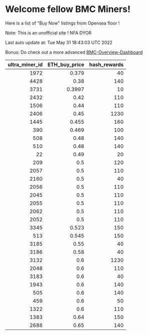 # Welcome fellow BMC Miners!
Here is a list of "Buy Now" listings from Opensea floor !

Note: This is an unofficial site ! NFA DYOR

Last auto update at: Tue May 31 18:43:03 UTC 2022

Bonus: Do check out a more advanced [BMC-Overview-Dashboard](https://dune.com/defifunk/BMC-Overview-Dashboard)


|   ultra_miner_id |   ETH_buy_price |   hash_rewards |
|-----------------:|----------------:|---------------:|
|             1972 |          0.379  |             40 |
|             4428 |          0.38   |            140 |
|             3731 |          0.3997 |             10 |
|             2432 |          0.42   |            110 |
|             1506 |          0.44   |            110 |
|             2406 |          0.45   |           1230 |
|             1445 |          0.455  |            160 |
|              390 |          0.469  |            100 |
|              508 |          0.48   |            140 |
|              510 |          0.48   |            140 |
|               22 |          0.49   |             20 |
|              209 |          0.5    |            120 |
|             2057 |          0.5    |            110 |
|             2160 |          0.5    |             40 |
|             2056 |          0.5    |            110 |
|             2045 |          0.5    |            110 |
|             2055 |          0.5    |            110 |
|             2062 |          0.5    |            110 |
|             2052 |          0.5    |            110 |
|             3345 |          0.523  |            150 |
|              513 |          0.545  |            150 |
|             3185 |          0.55   |             40 |
|             3186 |          0.58   |             40 |
|             3132 |          0.6    |           1230 |
|             2048 |          0.6    |            110 |
|             3183 |          0.6    |             40 |
|             1943 |          0.6    |            140 |
|              505 |          0.6    |            140 |
|              459 |          0.6    |             50 |
|             1322 |          0.6    |            110 |
|             1383 |          0.64   |            150 |
|             2688 |          0.65   |            140 |